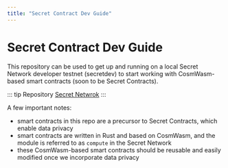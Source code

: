 ```yaml
---
title: "Secret Contract Dev Guide"
---
```


# Secret Contract Dev Guide

This repository can be used to get up and running on a local Secret Network developer testnet (secretdev) to start working with CosmWasm-based smart contracts (soon to be Secret Contracts).

::: tip Repository
[Secret Netwrok](https://github.com/enigmampc/SecretNetwork)
:::

A few important notes:

- smart contracts in this repo are a precursor to Secret Contracts, which enable data privacy
- smart contracts are written in Rust and based on CosmWasm, and the module is referred to as `compute` in the Secret Network
- these CosmWasm-based smart contracts should be reusable and easily modified once we incorporate data privacy
